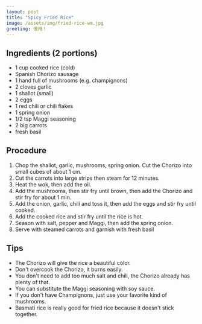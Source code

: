 ```yaml
---
layout: post
title: "Spicy Fried Rice"
image: /assets/img/fried-rice-wm.jpg
greeting: 慢用！
---
```


## Ingredients (2 portions)
 - 1 cup cooked rice (cold)
 - Spanish Chorizo sausage
 - 1 hand full of mushrooms (e.g. champignons)
 - 2 cloves garlic
 - 1 shallot (small)
 - 2 eggs
 - 1 red chili or chili flakes
 - 1 spring onion
 - 1/2 tsp Maggi seasoning
 - 2 big carrots
 - fresh basil
 
## Procedure

1. Chop the shallot, garlic, mushrooms, spring onion. Cut the Chorizo into small cubes of about 1 cm.
1. Cut the carrots into large strips then steam for 12 minutes.
1. Heat the wok, then add the oil.
1. Add the mushrooms, then stir fry until brown, then add the Chorizo and stir fry for about 1 min.
1. Add the onion, garlic, chili and toss it, then add the eggs and stir fry until cooked.
1. Add the cooked rice and stir fry until the rice is hot.
1. Season with salt, pepper and Maggi, then add the spring onion.
1. Serve with steamed carrots and garnish with fresh basil

## Tips

 - The Chorizo will give the rice a beautiful color.
 - Don't overcook the Chorizo, it burns easily.
 - You don't need to add too much salt and chili, the Chorizo already has plenty of that.
 - You can substitute the Maggi seasoning with soy sauce.
 - If you don't have Champignons, just use your favorite kind of mushrooms.
 - Basmati rice is really good for fried rice because it doesn't stick together.
